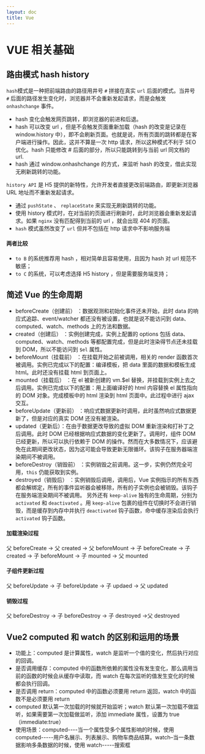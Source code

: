 ```yaml
---
layout: doc
title: Vue
---
```


# VUE 相关基础

## 路由模式 hash history

`hash`模式是一种把前端路由的路径用井号 `#` 拼接在真实 `url` 后面的模式。当井号 `#` 后面的路径发生变化时，浏览器并不会重新发起请求，而是会触发 `onhashchange` 事件。

- hash 变化会触发网页跳转，即浏览器的前进和后退。
- hash 可以改变 url ，但是不会触发页面重新加载（hash 的改变是记录在 window.history 中），即不会刷新页面。也就是说，所有页面的跳转都是在客户端进行操作。因此，这并不算是一次 http 请求，所以这种模式不利于 SEO 优化。hash 只能修改 # 后面的部分，所以只能跳转到与当前 url 同文档的 url.
- hash 通过 window.onhashchange 的方式，来监听 hash 的改变，借此实现无刷新跳转的功能。

`history API` 是 H5 提供的新特性，允许开发者直接更改前端路由，即更新浏览器 URL 地址而不重新发起请求。

- 通过 `pushState` 、 `replaceState` 来实现无刷新跳转的功能。
- 使用 history 模式时，在对当前的页面进行刷新时，此时浏览器会重新发起请求。如果 `nginx` 没有匹配得到当前的 url ，就会出现 404 的页面。
- `hash` 模式虽然改变了 `url` 但并不包括在 http 请求中不影响服务端

#### 两者比较

- `to B` 的系统推荐用 hash ，相对简单且容易使用，且因为 hash 对 url 规范不敏感；
- `to C` 的系统，可以考虑选择 H5 history ，但是需要服务端支持；

## 简述 Vue 的生命周期

- beforeCreate（创建前） ：数据观测和初始化事件还未开始，此时 data 的响应式追踪、event/watcher 都还没有被设置，也就是说不能访问到 data、computed、watch、methods 上的方法和数据。
- created（创建后） ：实例创建完成，实例上配置的 options 包括 data、computed、watch、methods 等都配置完成，但是此时渲染得节点还未挂载到 DOM，所以不能访问到 `$el` 属性。
- beforeMount（挂载前） ：在挂载开始之前被调用，相关的 render 函数首次被调用。实例已完成以下的配置：编译模板，把 data 里面的数据和模板生成 html。此时还没有挂载 html 到页面上。
- mounted（挂载后） ：在 el 被新创建的 vm.$el 替换，并挂载到实例上去之后调用。实例已完成以下的配置：用上面编译好的 html 内容替换 el 属性指向的 DOM 对象。完成模板中的 html 渲染到 html 页面中。此过程中进行 ajax 交互。
- beforeUpdate（更新前） ：响应式数据更新时调用，此时虽然响应式数据更新了，但是对应的真实 DOM 还没有被渲染。
- updated（更新后）：在由于数据更改导致的虚拟 DOM 重新渲染和打补丁之后调用。此时 DOM 已经根据响应式数据的变化更新了。调用时，组件 DOM 已经更新，所以可以执行依赖于 DOM 的操作。然而在大多数情况下，应该避免在此期间更改状态，因为这可能会导致更新无限循环。该钩子在服务器端渲染期间不被调用。
- beforeDestroy（销毁前） ：实例销毁之前调用。这一步，实例仍然完全可用，`this` 仍能获取到实例。
- destroyed（销毁后） ：实例销毁后调用，调用后，Vue 实例指示的所有东西都会解绑定，所有的事件监听器会被移除，所有的子实例也会被销毁。该钩子在服务端渲染期间不被调用。
  另外还有 `keep-alive` 独有的生命周期，分别为 `activated` 和 `deactivated` 。用 `keep-alive` 包裹的组件在切换时不会进行销毁，而是缓存到内存中并执行 `deactivated` 钩子函数，命中缓存渲染后会执行 `activated` 钩子函数。

#### 加载渲染过程

父 beforeCreate -> 父 created -> 父 beforeMount -> 子 beforeCreate -> 子 created -> 子 beforeMount -> 子 mounted -> 父 mounted

#### 子组件更新过程

父 beforeUpdate -> 子 beforeUpdate -> 子 updaed -> 父 updated

#### 销毁过程

父 beforeDestroy -> 子 beforeDestroy -> 子 destroyed ->父 destroyed

## Vue2 computed 和 watch 的区别和运用的场景

- 功能上：computed 是计算属性，watch 是监听一个值的变化，然后执行对应的回调。
- 是否调用缓存：computed 中的函数所依赖的属性没有发生变化，那么调用当前的函数的时候会从缓存中读取，而 watch 在每次监听的值发生变化的时候都会执行回调。
- 是否调用 return：computed 中的函数必须要用 return 返回，watch 中的函数不是必须要用 return
- computed 默认第一次加载的时候就开始监听；watch 默认第一次加载不做监听，如果需要第一次加载做监听，添加 immediate 属性，设置为 true（immediate:true）
- 使用场景：computed----当一个属性受多个属性影响的时候，使用 computed-----用户名展示、列表展示、购物车商品结算。watch–当一条数据影响多条数据的时候，使用 watch-----搜索框
